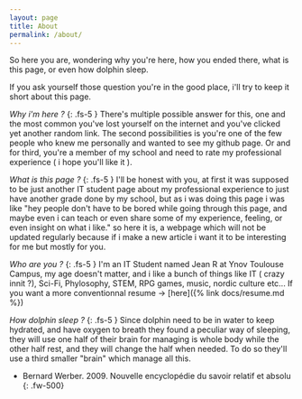 ```yaml
---
layout: page
title: About
permalink: /about/
---
```


So here you are, wondering why you're here, how you ended there, what is this page, or even how dolphin sleep.

If you ask yourself those question you're in the good place, i'll try to keep it short about this page.

_Why i'm here ?_
{: .fs-5 }
There's multiple possible answer for this, one and the most common you've lost yourself on the internet and you've clicked yet another random link.
The second possibilities is you're one of the few people who knew me personally and wanted to see my github page. Or and for third, you're a member of my school and need to rate my professional experience ( i hope you'll like it ).

_What is this page ?_ 
{: .fs-5 }
I'll be honest with you, at first it was supposed to be just another IT student page about my professional experience to just have another grade done by my school, but as i was doing this page i was like "hey people don't have to be bored while going through this page, and maybe even i can teach or even share some of my experience, feeling, or even insight on what i like." so here it is, a webpage which will not be updated regularly because if i make a new article i want it to be interesting for me but mostly for you.

_Who are you ?_
{: .fs-5 }
I'm an IT Student named Jean R at Ynov Toulouse Campus, my age doesn't matter, and i like a bunch of things like IT ( crazy innit ?), Sci-Fi, Phylosophy, STEM, RPG games, music, nordic culture etc... If you want a more conventionnal resume -> [here]({% link docs/resume.md %})

_How dolphin sleep ?_
{: .fs-5 }
Since dolphin need to be in water to keep hydrated, and have oxygen to breath they found a peculiar way of sleeping, they will use one half of their brain for managing is whole body while the other half rest, and they will change the half when needed. To do so they'll use a third smaller "brain" which manage all this.
 - Bernard Werber. 2009. Nouvelle encyclopédie du savoir relatif et absolu
{: .fw-500}